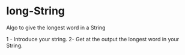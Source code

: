 # long-String
Algo to give the longest word in a String

1 - Introduce your string.
2-  Get at the output the longest word in your String.
